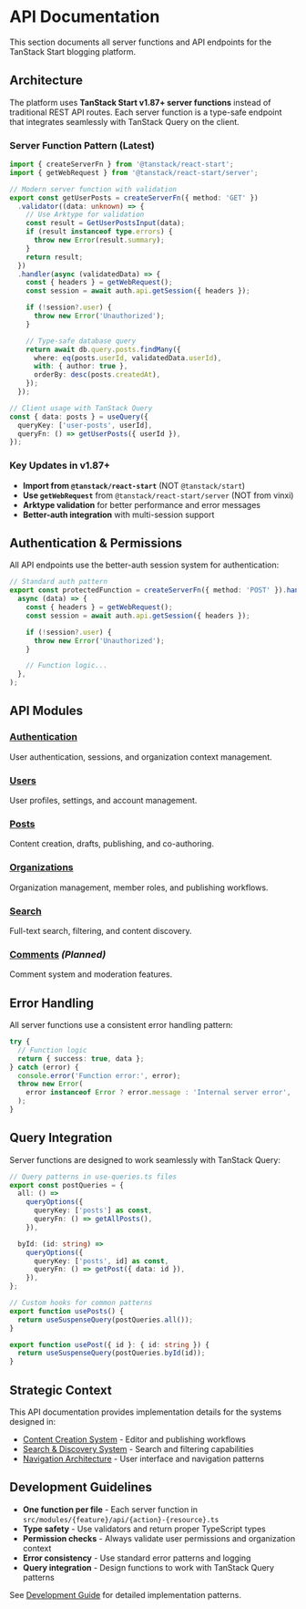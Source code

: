# API Documentation

This section documents all server functions and API endpoints for the TanStack Start blogging platform.

## Architecture

The platform uses **TanStack Start v1.87+ server functions** instead of traditional REST API routes. Each server function is a type-safe endpoint that integrates seamlessly with TanStack Query on the client.

### Server Function Pattern (Latest)

```typescript
import { createServerFn } from '@tanstack/react-start';
import { getWebRequest } from '@tanstack/react-start/server';

// Modern server function with validation
export const getUserPosts = createServerFn({ method: 'GET' })
  .validator((data: unknown) => {
    // Use Arktype for validation
    const result = GetUserPostsInput(data);
    if (result instanceof type.errors) {
      throw new Error(result.summary);
    }
    return result;
  })
  .handler(async (validatedData) => {
    const { headers } = getWebRequest();
    const session = await auth.api.getSession({ headers });

    if (!session?.user) {
      throw new Error('Unauthorized');
    }

    // Type-safe database query
    return await db.query.posts.findMany({
      where: eq(posts.userId, validatedData.userId),
      with: { author: true },
      orderBy: desc(posts.createdAt),
    });
  });

// Client usage with TanStack Query
const { data: posts } = useQuery({
  queryKey: ['user-posts', userId],
  queryFn: () => getUserPosts({ userId }),
});
```

### Key Updates in v1.87+

- **Import from `@tanstack/react-start`** (NOT `@tanstack/start`)
- **Use `getWebRequest`** from `@tanstack/react-start/server` (NOT from vinxi)
- **Arktype validation** for better performance and error messages
- **Better-auth integration** with multi-session support

## Authentication & Permissions

All API endpoints use the better-auth session system for authentication:

```typescript
// Standard auth pattern
export const protectedFunction = createServerFn({ method: 'POST' }).handler(
  async (data) => {
    const { headers } = getWebRequest();
    const session = await auth.api.getSession({ headers });

    if (!session?.user) {
      throw new Error('Unauthorized');
    }

    // Function logic...
  },
);
```

## API Modules

### [Authentication](./auth.md)

User authentication, sessions, and organization context management.

### [Users](./users.md)

User profiles, settings, and account management.

### [Posts](./posts.md)

Content creation, drafts, publishing, and co-authoring.

### [Organizations](./organizations.md)

Organization management, member roles, and publishing workflows.

### [Search](./search.md)

Full-text search, filtering, and content discovery.

### [Comments](./comments.md) _(Planned)_

Comment system and moderation features.

## Error Handling

All server functions use a consistent error handling pattern:

```typescript
try {
  // Function logic
  return { success: true, data };
} catch (error) {
  console.error('Function error:', error);
  throw new Error(
    error instanceof Error ? error.message : 'Internal server error',
  );
}
```

## Query Integration

Server functions are designed to work seamlessly with TanStack Query:

```typescript
// Query patterns in use-queries.ts files
export const postQueries = {
  all: () =>
    queryOptions({
      queryKey: ['posts'] as const,
      queryFn: () => getAllPosts(),
    }),

  byId: (id: string) =>
    queryOptions({
      queryKey: ['posts', id] as const,
      queryFn: () => getPost({ data: id }),
    }),
};

// Custom hooks for common patterns
export function usePosts() {
  return useSuspenseQuery(postQueries.all());
}

export function usePost({ id }: { id: string }) {
  return useSuspenseQuery(postQueries.byId(id));
}
```

## Strategic Context

This API documentation provides implementation details for the systems designed in:

- [Content Creation System](../../.serena/memories/content_creation_writing_interface_design.md) - Editor and publishing workflows
- [Search & Discovery System](../../.serena/memories/search_discovery_system_design.md) - Search and filtering capabilities
- [Navigation Architecture](../../.serena/memories/ux_architecture_navigation_design.md) - User interface and navigation patterns

## Development Guidelines

- **One function per file** - Each server function in `src/modules/{feature}/api/{action}-{resource}.ts`
- **Type safety** - Use validators and return proper TypeScript types
- **Permission checks** - Always validate user permissions and organization context
- **Error consistency** - Use standard error patterns and logging
- **Query integration** - Design functions to work with TanStack Query patterns

See [Development Guide](../development/index.md) for detailed implementation patterns.
